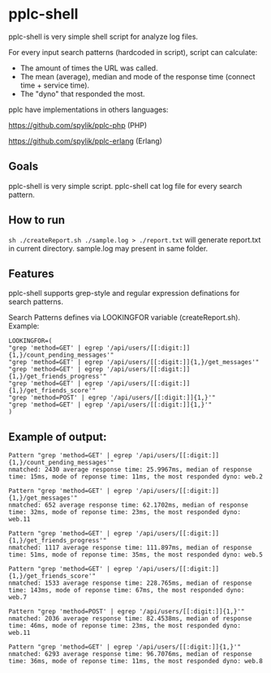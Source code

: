 pplc-shell
===

pplc-shell is very simple shell script for analyze log files.


For every input search patterns (hardcoded in script), script can calculate:

* The amount of times the URL was called.
* The mean (average), median and mode of the response time (connect time + service time).
* The "dyno" that responded the most.

pplc have implementations in others languages:

https://github.com/spylik/pplc-php (PHP)

https://github.com/spylik/pplc-erlang (Erlang)

Goals
---
pplc-shell is very simple script. pplc-shell cat log file for every search pattern. 

How to run
---
`sh ./createReport.sh ./sample.log > ./report.txt` will generate report.txt in current directory. sample.log may present in same folder.

Features
---
pplc-shell supports grep-style and regular expression definations for search patterns.

Search Patterns defines via LOOKINGFOR variable (createReport.sh). Example:
```
LOOKINGFOR=(
"grep 'method=GET' | egrep '/api/users/[[:digit:]]{1,}/count_pending_messages'"
"grep 'method=GET' | egrep '/api/users/[[:digit:]]{1,}/get_messages'"
"grep 'method=GET' | egrep '/api/users/[[:digit:]]{1,}/get_friends_progress'"
"grep 'method=GET' | egrep '/api/users/[[:digit:]]{1,}/get_friends_score'"
"grep 'method=POST' | egrep '/api/users/[[:digit:]]{1,}'"
"grep 'method=GET' | egrep '/api/users/[[:digit:]]{1,}'"
)

```
Example of output:
---
```
Pattern "grep 'method=GET' | egrep '/api/users/[[:digit:]]{1,}/count_pending_messages'"
nmatched: 2430 average response time: 25.9967ms, median of response time: 15ms, mode of reponse time: 11ms, the most responded dyno: web.2

Pattern "grep 'method=GET' | egrep '/api/users/[[:digit:]]{1,}/get_messages'"
nmatched: 652 average response time: 62.1702ms, median of response time: 32ms, mode of reponse time: 23ms, the most responded dyno: web.11

Pattern "grep 'method=GET' | egrep '/api/users/[[:digit:]]{1,}/get_friends_progress'"
nmatched: 1117 average response time: 111.897ms, median of response time: 51ms, mode of reponse time: 35ms, the most responded dyno: web.5

Pattern "grep 'method=GET' | egrep '/api/users/[[:digit:]]{1,}/get_friends_score'"
nmatched: 1533 average response time: 228.765ms, median of response time: 143ms, mode of reponse time: 67ms, the most responded dyno: web.7

Pattern "grep 'method=POST' | egrep '/api/users/[[:digit:]]{1,}'"
nmatched: 2036 average response time: 82.4538ms, median of response time: 46ms, mode of reponse time: 23ms, the most responded dyno: web.11

Pattern "grep 'method=GET' | egrep '/api/users/[[:digit:]]{1,}'"
nmatched: 6293 average response time: 96.7076ms, median of response time: 36ms, mode of reponse time: 11ms, the most responded dyno: web.8
```
